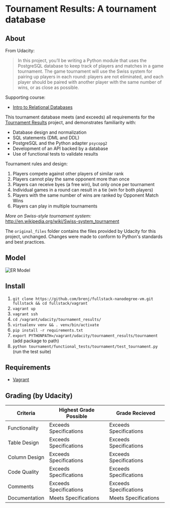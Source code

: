 Tournament Results: A tournament database
=========================================

About
-----
From Udacity:
> In this project, you’ll be writing a Python module that uses the PostgreSQL
> database to keep track of players and matches in a game tournament. The
> game tournament will use the Swiss system for pairing up players in each
> round: players are not eliminated, and each player should be paired with
> another player with the same number of wins, or as close as possible.

Supporting course:

* [Intro to Relational Databases](https://www.udacity.com/course/intro-to-relational-databases--ud197)

This tournament database meets (and exceeds) all requirements for the [Tournament Results](https://www.udacity.com/course/full-stack-web-developer-nanodegree--nd004) project,
and demonstrates familiarity with:

* Database design and normalization
* SQL statements (DML and DDL)
* PostgreSQL and the Python adapter `psycopg2`
* Development of an API backed by a database
* Use of functional tests to validate results

Tournament rules and design:

1. Players compete against other players of similar rank
2. Players cannot play the same opponent more than once
3. Players can receive byes (a free win), but only once per tournament
4. Individual games in a round can result in a tie (win for both players)
5. Players with the same number of wins are ranked by Opponent Match Wins
6. Players can play in multiple tournaments

_More on Swiss-style tournament system:_ http://en.wikipedia.org/wiki/Swiss-system_tournament

The `original_files` folder contains the files provided by Udacity for this
project, unchanged. Changes were made to conform to Python's standards and best
practices.

Model
-----

![ER Model](tournament-results/docs/erd.png)

Install
-------

1. `git clone https://github.com/brenj/fullstack-nanodegree-vm.git fullstack && cd fullstack/vagrant`
2. `vagrant up`
3. `vagrant ssh`
4. `cd /vagrant/udacity/tournament_results/`
5. `virtualenv venv && . venv/bin/activate`
6. `pip install -r requirements.txt`
7. `export PYTHONPATH=/vagrant/udacity/tournament_results/tournament` (add package to path)
8. `python tournament/functional_tests/tournament/test_tournament.py` (run the test suite)

Requirements
------------

* [Vagrant](http://www.vagrantup.com/downloads.html)

Grading (by Udacity)
--------------------

Criteria       |Highest Grade Possible  |Grade Recieved
---------------|------------------------|--------------
Functionality  |Exceeds Specifications  |Exceeds Specifications
Table Design   |Exceeds Specifications  |Exceeds Specifications
Column Design  |Exceeds Specifications  |Exceeds Specifications
Code Quality   |Exceeds Specifications  |Exceeds Specifications
Comments       |Exceeds Specifications  |Exceeds Specifications
Documentation  |Meets Specifications    |Meets Specifications
